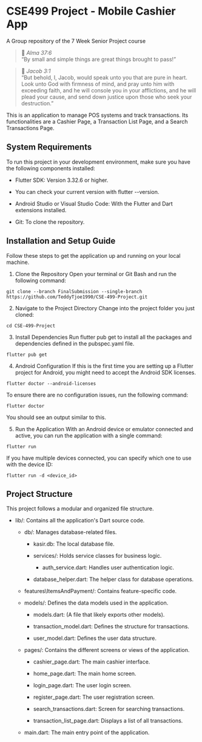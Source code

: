 # CSE499 Project - Mobile Cashier App
A Group repository of the 7 Week Senior Project course

> 📖 *Alma 37:6*  
> “By small and simple things are great things brought to pass!”

> 📖 *Jacob 3:1*  
> “But behold, I, Jacob, would speak unto you that are pure in heart. Look unto God with firmness of mind, and pray unto him with exceeding faith, and he will console you in your afflictions, and he will plead your cause, and send down justice upon those who seek your destruction.”

This is an application to manage POS systems and track transactions. Its functionalities are a Cashier Page, a Transaction List Page, and a Search Transactions Page.

## System Requirements

To run this project in your development environment, make sure you have the following components installed:

- Flutter SDK: Version 3.32.6 or higher.

- You can check your current version with flutter --version.

- Android Studio or Visual Studio Code: With the Flutter and Dart extensions installed.

- Git: To clone the repository.

## Installation and Setup Guide

Follow these steps to get the application up and running on your local machine.

1. Clone the Repository
Open your terminal or Git Bash and run the following command:

```
git clone --branch FinalSubmission --single-branch https://github.com/TeddyTjoe1990/CSE-499-Project.git
```

2. Navigate to the Project Directory
Change into the project folder you just cloned:

```
cd CSE-499-Project
```

3. Install Dependencies
Run flutter pub get to install all the packages and dependencies defined in the pubspec.yaml file.

```
flutter pub get
```

4. Android Configuration
If this is the first time you are setting up a Flutter project for Android, you might need to accept the Android SDK licenses.

```
flutter doctor --android-licenses
```

To ensure there are no configuration issues, run the following command:

```
flutter doctor
```

You should see an output similar to this.

5. Run the Application
With an Android device or emulator connected and active, you can run the application with a single command:

```
flutter run
```

If you have multiple devices connected, you can specify which one to use with the device ID:

```
flutter run -d <device_id>
```

## Project Structure

This project follows a modular and organized file structure.

- lib/: Contains all the application's Dart source code.

    - db/: Manages database-related files.

        - kasir.db: The local database file.

        - services/: Holds service classes for business logic.

            - auth_service.dart: Handles user authentication logic.

        - database_helper.dart: The helper class for database operations.

    - features\ItemsAndPayment/: Contains feature-specific code.

    - models/: Defines the data models used in the application.

        - models.dart: (A file that likely exports other models).

        - transaction_model.dart: Defines the structure for transactions.

        - user_model.dart: Defines the user data structure.

    - pages/: Contains the different screens or views of the application.

        - cashier_page.dart: The main cashier interface.

        - home_page.dart: The main home screen.

        - login_page.dart: The user login screen.

        - register_page.dart: The user registration screen.

        - search_transactions.dart: Screen for searching transactions.

        - transaction_list_page.dart: Displays a list of all transactions.

    - main.dart: The main entry point of the application.